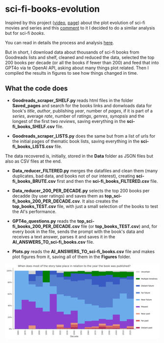 # sci-fi-books-evolution
Inspired by this project ([video](https://www.youtube.com/watch?v=nRQ2vMpw-n8), [page](https://pudding.cool/2024/07/scifi/)) about the plot evolution of sci-fi movies and series and this [comment](https://www.youtube.com/watch?v=nRQ2vMpw-n8&lc=UgyRg89P8kRYQ2SdXrV4AaABAg) to it I decided to do a similar analysis but for sci-fi _books_.

You can read in details the process and analysis [here]().

But in short, I download data about thousands of sci-fi books from Goodreads lists and shelf, cleaned and reduced the data, selected the top 200 books per decade (or all the books if fewer than 200) and feed that into GPT4o via te OpenAI API, asking about many things plot related. Then I compiled the results in figures to see how things changed in time.

## What the code does

- **Goodreads_scraper_SHELF.py** reads html files in the folder **Saved_pages** and search for the books links and donwloads data for book's _title_, _author_, publishing _year_, number of _pages_, if it is part of a _series_, average _rate_, number of _ratings_, _genres_, _synopsis_ and the longest of the first two _reviews_, saving everything in the **sci-fi_books_SHELF.csv** file.

- **Goodreads_scraper_LISTS.py** does the same but from a list of urls for the initial pages of thematic book lists, saving everything in the **sci-fi_books_LISTS.csv** file. 

The data recovered is, initially, stored in the **Data** folder as JSON files but also as CSV files at the end.

- **Data_reducer_FILTERED.py** merges the datafiles and clean them (many duplicates, bad data, and books not of our interest), creating **sci-fi_books_BRUTE.csv** first and then the **sci-fi_books_FILTERED.csv** file.

- **Data_reducer_200_PER_DECADE.py** selects the top 200 books per decadde (by user ratings) and saves them as **top_sci-fi_books_200_PER_DECADE.csv**. It also creates the **top_books_TEST.csv** file, with just a small selection of the books to test the AI's performance. 

- **GPT4o_questions.py** reads the **top_sci-fi_books_200_PER_DECADE.csv** file (or **top_books_TEST.csv**) and, for every book in the file, sends the prompt with the book's data and receives a text answer, parses it and saves it in the **AI_ANSWERS_TO_sci-fi_books.csv** file.

- **Plots.py** reads the **AI_ANSWERS_TO_sci-fi_books.csv** file and makes plot figures from it, saving all of them in the **Figures** folder.

![An final plot as an example.](./Figures/3%20time.png "3. When does most of the story take place in relation to the year the book was published? Distant past: millennia or more before; Far past: centuries before; Near past: within a few decades before; Present: within a few years; Near future: within a few decades ahead; Far future: centuries ahead; Distant future: millennia or more ahead; Multiple timelines; Uncertain.")

